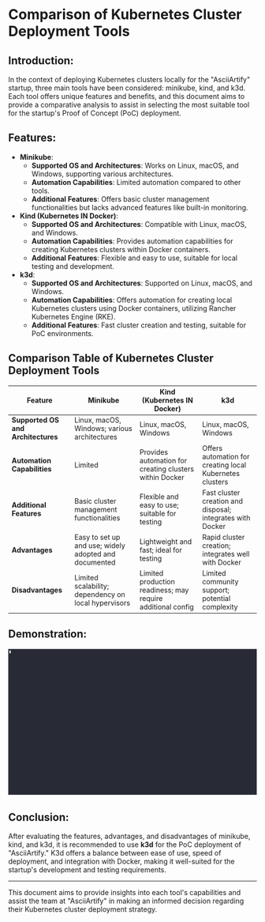 # Comparison of Kubernetes Cluster Deployment Tools

## Introduction:
In the context of deploying Kubernetes clusters locally for the "AsciiArtify" startup, three main tools have been considered: minikube, kind, and k3d. Each tool offers unique features and benefits, and this document aims to provide a comparative analysis to assist in selecting the most suitable tool for the startup's Proof of Concept (PoC) deployment.

## Features:
- **Minikube**:
  - **Supported OS and Architectures**: Works on Linux, macOS, and Windows, supporting various architectures.
  - **Automation Capabilities**: Limited automation compared to other tools.
  - **Additional Features**: Offers basic cluster management functionalities but lacks advanced features like built-in monitoring.
- **Kind (Kubernetes IN Docker)**:
  - **Supported OS and Architectures**: Compatible with Linux, macOS, and Windows.
  - **Automation Capabilities**: Provides automation capabilities for creating Kubernetes clusters within Docker containers.
  - **Additional Features**: Flexible and easy to use, suitable for local testing and development.
- **k3d**:
  - **Supported OS and Architectures**: Supported on Linux, macOS, and Windows.
  - **Automation Capabilities**: Offers automation for creating local Kubernetes clusters using Docker containers, utilizing Rancher Kubernetes Engine (RKE).
  - **Additional Features**: Fast cluster creation and testing, suitable for PoC environments.

## Comparison Table of Kubernetes Cluster Deployment Tools

| Feature                    | Minikube                                                     | Kind (Kubernetes IN Docker)                               | k3d                                                        |
|----------------------------|--------------------------------------------------------------|-----------------------------------------------------------|------------------------------------------------------------|
| **Supported OS and Architectures** | Linux, macOS, Windows; various architectures              | Linux, macOS, Windows                                      | Linux, macOS, Windows                                      |
| **Automation Capabilities** | Limited                                                     | Provides automation for creating clusters within Docker   | Offers automation for creating local Kubernetes clusters   |
| **Additional Features**    | Basic cluster management functionalities                   | Flexible and easy to use; suitable for testing            | Fast cluster creation and disposal; integrates with Docker|
| **Advantages**             | Easy to set up and use; widely adopted and documented      | Lightweight and fast; ideal for testing                    | Rapid cluster creation; integrates well with Docker       |
| **Disadvantages**          | Limited scalability; dependency on local hypervisors       | Limited production readiness; may require additional config| Limited community support; potential complexity           |

## Demonstration:
![Demo](demo.gif)


## Conclusion:
After evaluating the features, advantages, and disadvantages of minikube, kind, and k3d, it is recommended to use **k3d** for the PoC deployment of "AsciiArtify." K3d offers a balance between ease of use, speed of deployment, and integration with Docker, making it well-suited for the startup's development and testing requirements.

---

This document aims to provide insights into each tool's capabilities and assist the team at "AsciiArtify" in making an informed decision regarding their Kubernetes cluster deployment strategy.
